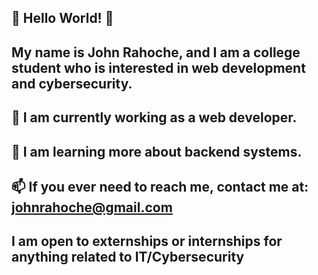 ## 💾 Hello World! 💾
## My name is John Rahoche, and I am a college student who is interested in web development and cybersecurity.
## 🔭 I am currently working as a web developer.
## 🌱 I am learning more about backend systems. 
## 📫 If you ever need to reach me, contact me at: johnrahoche@gmail.com
## I am open to externships or internships for anything related to IT/Cybersecurity 
<!--
**JohnRahoche/JohnRahoche** is a ✨ _special_ ✨ repository because its `README.md` (this file) appears on your GitHub profile.

Here are some ideas to get you started:

- 🔭 I’m currently working on ...
- 🌱 I’m currently learning ...
- 👯 I’m looking to collaborate on ...
- 🤔 I’m looking for help with ...
- 💬 Ask me about ...
- 📫 How to reach me: ...
- 😄 Pronouns: ...
- ⚡ Fun fact: ...
-->
